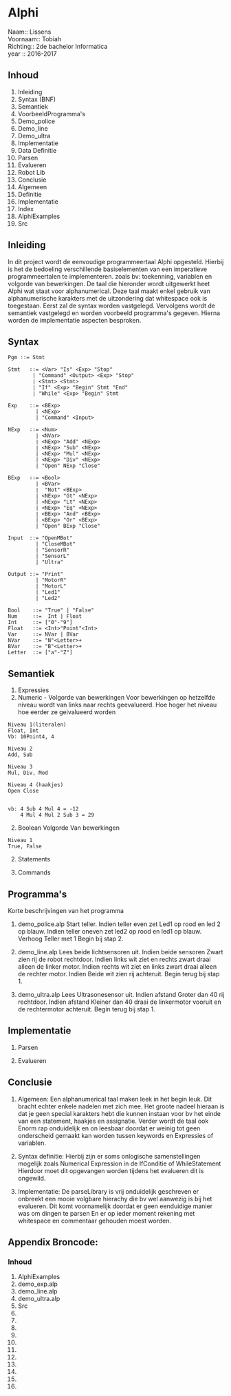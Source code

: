# Alphi
Naam:: Lissens  
Voornaam:: Tobiah  
Richting:: 2de bachelor Informatica  
year ::  2016-2017

## Inhoud  
1. Inleiding
2. Syntax (BNF)
3. Semantiek
4. VoorbeeldProgramma's
  1. Demo_police
  2. Demo_line
  3. Demo_ultra
5. Implementatie
  1. Data Definitie
  2. Parsen
  3. Evalueren
  4. Robot Lib
6. Conclusie
  1. Algemeen
  2. Definitie
  3. Implementatie
7. Index
  1. AlphiExamples
  2. Src

## Inleiding

In dit project wordt de eenvoudige programmeertaal Alphi opgesteld.
Hierbij is het de bedoeling verschillende basiselementen van een imperatieve programmeertalen te implementeren.
zoals bv: toekenning, variablen en volgorde van bewerkingen.
De taal die hieronder wordt uitgewerkt heet Alphi wat staat voor alphanumerical.
Deze taal maakt enkel gebruik van alphanumerische karakters met de uitzondering dat whitespace ook is toegestaan.
Eerst zal de syntax worden vastgelegd.
Vervolgens wordt de semantiek vastgelegd en worden voorbeeld programma's gegeven.
Hierna worden de implementatie aspecten besproken.



## Syntax
```
Pgm ∶∶= Stmt

Stmt   ∶∶= <Var> "Is" <Exp> "Stop"
        | "Command" <Output> <Exp> "Stop"
        ∣ <Stmt> <Stmt>
        ∣ "If" <Exp> "Begin" Stmt "End"
        ∣ "While" <Exp> "Begin" Stmt

Exp    ::= <BExp>
         | <NExp>
         | "Command" <Input>

NExp   ∶∶= <Num>
         ∣ <NVar>
         ∣ <NExp> "Add" <NExp>
         ∣ <NExp> "Sub" <NExp>
         | <NExp> "Mul" <NExp>
         | <NExp> "Div" <NExp>
         | "Open" NExp "Close"

BExp   ∶∶= <Bool>
         | <BVar>
         ∣  "Not" <BExp>
         ∣ <NExp> "Gt" <NExp>
         | <NExp> "Lt" <NExp>
         | <NExp> "Eq" <NExp>
         ∣ <BExp> "And" <BExp>
         | <BExp> "Or" <BExp>
         | "Open" BExp "Close"

Input  ::= "OpenMBot"
         | "CloseMBot"
         | "SensorR"
         | "SensorL"
         | "Ultra"

Output ::= "Print"
         | "MotorR"
         | "MotorL"
         | "Led1"
         | "Led2"

Bool    ∶∶= "True" | "False"
Num     ∶∶=  Int | Float
Int     ::= ["0"-"9"]
Float   ::= <Int>"Point"<Int>
Var     ∶∶= NVar | BVar
NVar    ::= "N"<Letter>+
BVar    ::= "B"<Letter>+
Letter  ::= ["a"-"Z"]

```


## Semantiek

1. Expressies
  1. Numeric
    - Volgorde van bewerkingen
    Voor bewerkingen op hetzelfde niveau wordt van links naar rechts geevalueerd.
    Hoe hoger het niveau hoe eerder ze geivalueerd worden

    Niveau 1(literalen)  
    Float, Int
    Vb: 10Point4, 4

    Niveau 2  
    Add, Sub

    Niveau 3  
    Mul, Div, Mod

    Niveau 4 (haakjes)  
    Open Close


    vb: 4 Sub 4 Mul 4 = -12      
        4 Mul 4 Mul 2 Sub 3 = 29  

  2. Boolean
    Volgorde Van bewerkingen

    Niveau 1
    True, False




2. Statements




3. Commands





## Programma's
Korte beschrijvingen van het programma
1. demo_police.alp
   Start teller.
   Indien teller even zet Led1 op rood en led 2 op blauw.
   Indien teller oneven zet led2 op rood en led1 op blauw.
   Verhoog Teller met 1
   Begin bij stap 2.

2. demo_line.alp
  Lees beide lichtsensoren uit.
  Indien beide sensoren Zwart zien rij de robot rechtdoor.
  Indien links wit ziet en rechts zwart draai alleen de linker motor.
  Indien rechts wit ziet en links zwart draai alleen de rechter motor.
  Indien Beide wit zien rij achteruit.
  Begin terug bij stap 1.

3. demo_ultra.alp
  Lees Ultrasonesensor uit.
  Indien afstand Groter dan 40 rij rechtdoor.
  Indien afstand Kleiner dan 40 draai de linkermotor vooruit en de rechtermotor achteruit.
  Begin terug bij stap 1.

## Implementatie

1. Parsen

2. Evalueren


## Conclusie
1. Algemeen:
Een alphanumerical taal maken leek in het begin leuk. Dit bracht echter enkele nadelen met zich mee.
Het groote nadeel hieraan is dat je geen special karakters hebt die kunnen instaan voor bv het einde van een statement, haakjes en assignatie.
Verder wordt de taal ook Enorm rap onduidelijk en on leesbaar doordat er weinig tot geen onderscheid gemaakt kan worden tussen keywords en Expressies of variablen.


2. Syntax definitie:
Hierbij zijn er soms onlogische samenstellingen mogelijk zoals Numerical Expression in de IfConditie of WhileStatement
Hierdoor moet dit opgevangen worden tijdens het evalueren dit is ongewild.


3. Implementatie:
De parseLibrary is vrij onduidelijk geschreven er onbreekt een mooie volgbare hierachy die bv wel aanwezig is bij het evalueren.
Dit komt voornamelijk doordat er geen eenduidige manier was om dingen te parsen En er op ieder moment rekening met whitespace en commentaar gehouden moest worden.



## Appendix Broncode:

### Inhoud  
1. AlphiExamples
  1. demo_exp.alp
  2. demo_line.alp
  3. demo_ultra.alp
2. Src
  1.
  2.
  3.
  4.
  5.
  6.
  7.
  8.
  9.
  10.
  11.  
